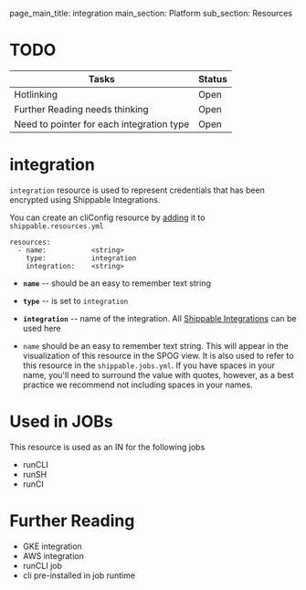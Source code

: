 page_main_title: integration
main_section: Platform
sub_section: Resources

# TODO
| Tasks   |      Status    | 
|----------|-------------|
| Hotlinking |  Open | 
| Further Reading needs thinking|  Open |
| Need to pointer for each integration type|  Open |

# integration
`integration` resource is used to represent credentials that has been encrypted using Shippable Integrations. 

You can create an cliConfig resource by [adding](resources-working-wth#adding) it to `shippable.resources.yml`

```
resources:
  - name: 			<string>
    type: 			integration
    integration: 	<string>
```

* **`name`** -- should be an easy to remember text string

* **`type`** -- is set to `integration`

* **`integration`** -- name of the integration. All [Shippable Integrations](integrations-overview/) can be used here

* `name` should be an easy to remember text string. This will appear in the visualization of this resource in the SPOG view. It is also used to refer to this resource in the `shippable.jobs.yml`. If you have spaces in your name, you'll need to surround the value with quotes, however, as a best practice we recommend not including spaces in your names.

# Used in JOBs
This resource is used as an IN for the following jobs

* runCLI
* runSH
* runCI

# Further Reading
* GKE integration
* AWS integration
* runCLI job
* cli pre-installed in job runtime
